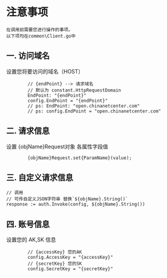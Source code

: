 # 注意事项
``在调用前需要您进行操作的事项。``\
``以下项均在common\Client.go中``
## 一. 访问域名
设置您将要访问的域名（HOST）
```
        // {endPoint} --> 请求域名
        // 默认为 constant.HttpRequestDomain
        EndPoint: "{endPoint}"
        config.EndPoint = "{endPoint}"
        // ps: EndPoint: "open.chinanetcenter.com"
        // ps: config.EndPoint = "open.chinanetcenter.com"
```

## 二. 请求信息
设置 {objName}Request对象 各属性字段值
```
        {objName}Request.set{ParamName}(value);
```

## 三. 自定义请求信息
```
// 调用
// 可传自定义JSON字符串 替换`${objName}.String()`
response := auth.Invoke(config, ${objName}.String())
```

## 四. 账号信息
设置您的 AK,SK 信息
```
        // {accessKey} 您的AK
        config.AccessKey = "{accessKey}"
        // {secretKey} 您的SK
        config.SecretKey = "{secretKey}"
```

